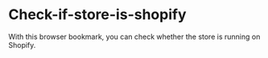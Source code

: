 # Check-if-store-is-shopify
With this browser bookmark, you can check whether the store is running on Shopify.
